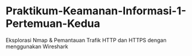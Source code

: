 # Praktikum-Keamanan-Informasi-1-Pertemuan-Kedua
Eksplorasi Nmap &amp; Pemantauan Trafik HTTP dan HTTPS dengan menggunakan Wireshark
